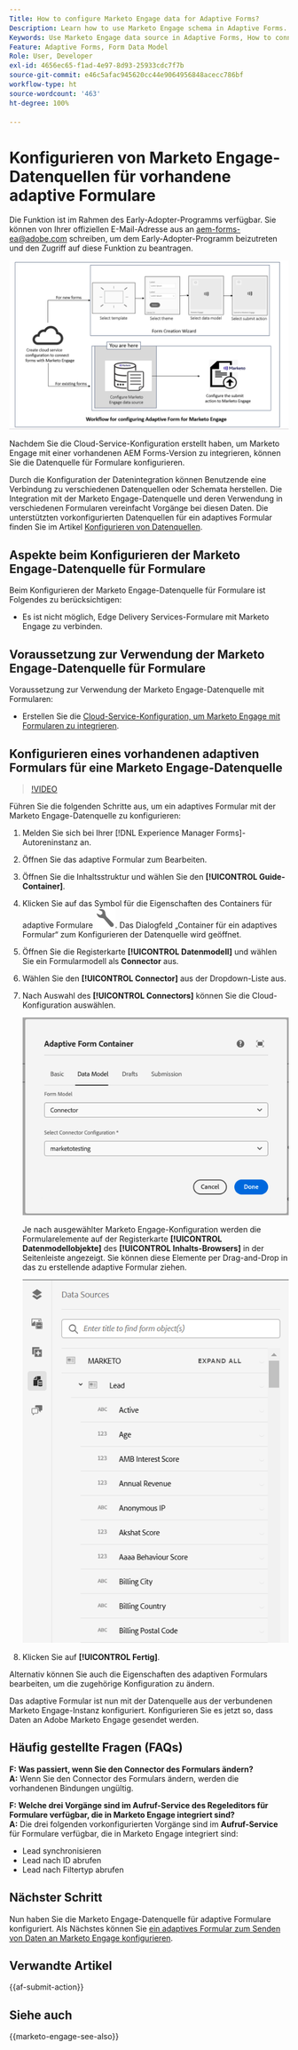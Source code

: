 ```yaml
---
Title: How to configure Marketo Engage data for Adaptive Forms?
Description: Learn how to use Marketo Engage schema in Adaptive Forms.
Keywords: Use Marketo Engage data source in Adaptive Forms, How to connect a Marketo instance data source with form? , Connect a form to Marketo.
Feature: Adaptive Forms, Form Data Model
Role: User, Developer
exl-id: 4656ec65-f1ad-4e97-8d93-25933cdc7f7b
source-git-commit: e46c5afac945620cc44e9064956848acecc786bf
workflow-type: ht
source-wordcount: '463'
ht-degree: 100%

---
```


# Konfigurieren von Marketo Engage-Datenquellen für vorhandene adaptive Formulare

<span class="preview"> Die Funktion ist im Rahmen des Early-Adopter-Programms verfügbar. Sie können von Ihrer offiziellen E-Mail-Adresse aus an aem-forms-ea@adobe.com schreiben, um dem Early-Adopter-Programm beizutreten und den Zugriff auf diese Funktion zu beantragen. </span>

![Workflow](/help/forms/assets/workflow-marketo-2.png)

Nachdem Sie die Cloud-Service-Konfiguration erstellt haben, um Marketo Engage mit einer vorhandenen AEM Forms-Version zu integrieren, können Sie die Datenquelle für Formulare konfigurieren.

Durch die Konfiguration der Datenintegration können Benutzende eine Verbindung zu verschiedenen Datenquellen oder Schemata herstellen. Die Integration mit der Marketo Engage-Datenquelle und deren Verwendung in verschiedenen Formularen vereinfacht Vorgänge bei diesen Daten. Die unterstützten vorkonfigurierten Datenquellen für ein adaptives Formular finden Sie im Artikel [Konfigurieren von Datenquellen](/help/forms/configure-data-sources.md).

## Aspekte beim Konfigurieren der Marketo Engage-Datenquelle für Formulare

Beim Konfigurieren der Marketo Engage-Datenquelle für Formulare ist Folgendes zu berücksichtigen:

* Es ist nicht möglich, Edge Delivery Services-Formulare mit Marketo Engage zu verbinden.

## Voraussetzung zur Verwendung der Marketo Engage-Datenquelle für Formulare

Voraussetzung zur Verwendung der Marketo Engage-Datenquelle mit Formularen:

* Erstellen Sie die [Cloud-Service-Konfiguration, um Marketo Engage mit Formularen zu integrieren](/help/forms/integrate-form-to-marketo-engage.md).

## Konfigurieren eines vorhandenen adaptiven Formulars für eine Marketo Engage-Datenquelle

>[!VIDEO](https://video.tv.adobe.com/v/3442871/marketo-aem-forms-aem-marketo-engage)

Führen Sie die folgenden Schritte aus, um ein adaptives Formular mit der Marketo Engage-Datenquelle zu konfigurieren:
1. Melden Sie sich bei Ihrer [!DNL Experience Manager Forms]-Autoreninstanz an.

2. Öffnen Sie das adaptive Formular zum Bearbeiten.
3. Öffnen Sie die Inhaltsstruktur und wählen Sie den **[!UICONTROL Guide-Container]**.
4. Klicken Sie auf das Symbol für die Eigenschaften des Containers für adaptive Formulare ![Eigenschaften des Containers für adaptive Formulare](/help/forms/assets/configure-icon.svg). Das Dialogfeld „Container für ein adaptives Formular“ zum Konfigurieren der Datenquelle wird geöffnet.
5. Öffnen Sie die Registerkarte **[!UICONTROL Datenmodell]** und wählen Sie ein Formularmodell als **Connector** aus.
6. Wählen Sie den **[!UICONTROL Connector]** aus der Dropdown-Liste aus.

7. Nach Auswahl des **[!UICONTROL Connectors]** können Sie die Cloud-Konfiguration auswählen.

   ![Auswählen des Marketo-Connectors](/help/forms/assets/select-marketo-connector.png)

   Je nach ausgewählter Marketo Engage-Konfiguration werden die Formularelemente auf der Registerkarte **[!UICONTROL Datenmodellobjekte]** des **[!UICONTROL Inhalts-Browsers]** in der Seitenleiste angezeigt. Sie können diese Elemente per Drag-and-Drop in das zu erstellende adaptive Formular ziehen.

   ![Marketo-Datenquelle](/help/forms/assets/marketo-engage-data-source.png)

8. Klicken Sie auf **[!UICONTROL Fertig]**.

Alternativ können Sie auch die Eigenschaften des adaptiven Formulars bearbeiten, um die zugehörige Konfiguration zu ändern.

Das adaptive Formular ist nun mit der Datenquelle aus der verbundenen Marketo Engage-Instanz konfiguriert. Konfigurieren Sie es jetzt so, dass Daten an Adobe Marketo Engage gesendet werden.

## Häufig gestellte Fragen (FAQs)

**F: Was passiert, wenn Sie den Connector des Formulars ändern?**\
**A:** Wenn Sie den Connector des Formulars ändern, werden die vorhandenen Bindungen ungültig.

**F: Welche drei Vorgänge sind im Aufruf-Service des Regeleditors für Formulare verfügbar, die in Marketo Engage integriert sind?**\
**A:** Die drei folgenden vorkonfigurierten Vorgänge sind im **Aufruf-Service** für Formulare verfügbar, die in Marketo Engage integriert sind:
* Lead synchronisieren
* Lead nach ID abrufen
* Lead nach Filtertyp abrufen

## Nächster Schritt

Nun haben Sie die Marketo Engage-Datenquelle für adaptive Formulare konfiguriert. Als Nächstes können Sie [ein adaptives Formular zum Senden von Daten an Marketo Engage konfigurieren](/help/forms/submit-adaptive-form-to-marketo-engage.md).

## Verwandte Artikel

{{af-submit-action}}

## Siehe auch

{{marketo-engage-see-also}}
